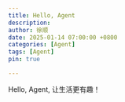 ```yaml
---
title: Hello, Agent
description: 
author: 徐顺
date: 2025-01-14 07:00:00 +0800
categories: [Agent]
tags: [Agent]
pin: true

---
```



Hello, Agent, 让生活更有趣！
